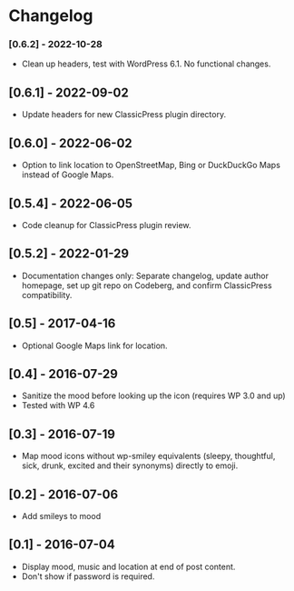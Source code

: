 # Changelog

### [0.6.2] - 2022-10-28
* Clean up headers, test with WordPress 6.1. No functional changes.

## [0.6.1] - 2022-09-02
* Update headers for new ClassicPress plugin directory.

## [0.6.0] - 2022-06-02
* Option to link location to OpenStreetMap, Bing or DuckDuckGo Maps instead of Google Maps.

## [0.5.4] - 2022-06-05
* Code cleanup for ClassicPress plugin review.

## [0.5.2] - 2022-01-29
* Documentation changes only: Separate changelog, update author homepage, set up git repo on Codeberg, and confirm ClassicPress compatibility.

## [0.5] - 2017-04-16
* Optional Google Maps link for location.

## [0.4] - 2016-07-29
* Sanitize the mood before looking up the icon (requires WP 3.0 and up)
* Tested with WP 4.6

## [0.3] - 2016-07-19
* Map mood icons without wp-smiley equivalents (sleepy, thoughtful, sick, drunk, excited and their synonyms) directly to emoji.

## [0.2] - 2016-07-06
* Add smileys to mood

## [0.1] - 2016-07-04
* Display mood, music and location at end of post content.
* Don't show if password is required.


